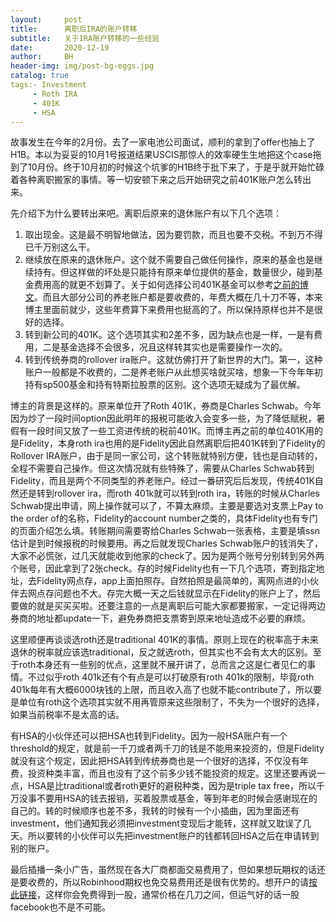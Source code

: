 ```yaml
---
layout:     post
title:      离职后IRA的账户转移
subtitle:   关于IRA账户转移的一些经验
date:       2020-12-19
author:     BH
header-img: img/post-bg-eggs.jpg
catalog: true
tags:- Investment
     - Roth IRA
     - 401K
	 - HSA
---
```


故事发生在今年的2月份。去了一家电池公司面试，顺利的拿到了offer也抽上了H1B。本以为妥妥的10月1号报道结果USCIS那惊人的效率硬生生地把这个case拖到了10月份。终于10月初的时候这个坑爹的H1B终于批下来了，于是乎就开始忙碌着各种离职搬家的事情。等一切安顿下来之后开始研究之前401K账户怎么转出来。

先介绍下为什么要转出来吧。离职后原来的退休账户有以下几个选项：

1. 取出现金。这是最不明智地做法，因为要罚款，而且也要不交税。不到万不得已千万别这么干。
2. 继续放在原来的退休账户。这个就不需要自己做任何操作，原来的基金也是继续持有。但这样做的坏处是只能持有原来单位提供的基金，数量很少，碰到基金费用高的就更不划算了。关于如何选择公司401K基金可以参考[之前的博文](https://binpedia.com/2018/03/30/%E5%AE%89%E4%BA%AB%E6%99%9A%E5%B9%B4-%E7%8E%A9%E8%BD%AC401k%E5%92%8Cira%E7%B3%BB%E5%88%97(I)/)。而且大部分公司的养老账户都是要收费的，年费大概在几十刀不等，本来博主里面前就少，这些年费算下来费用也挺高的了。所以保持原样也并不是很好的选择。
3. 转到新公司的401K。这个选项其实和2差不多，因为缺点也是一样，一是有费用，二是基金选择不会很多，况且这样转其实也是需要操作一次的。
4. 转到传统券商的rollover ira账户。这就仿佛打开了新世界的大门。第一，这种账户一般都是不收费的，二是养老账户从此想买啥就买啥，想象一下今年年初持有sp500基金和持有特斯拉股票的区别。这个选项无疑成为了最优解。

博主的背景是这样的。原来单位开了Roth 401K，券商是Charles Schwab。今年因为炒了一段时间option因此明年的报税可能收入会变多一些，为了降低赋税，暑假有一段时间又放了一些工资进传统的税前401K。而博主再之前的单位401K用的是Fidelity，本身roth ira也用的是Fidelity因此自然离职后把401K转到了Fidelity的Rollover IRA账户，由于是同一家公司，这个转账就特别方便，钱也是自动转的，全程不需要自己操作。但这次情况就有些特殊了，需要从Charles Schwab转到Fidelity，而且是两个不同类型的养老账户。经过一番研究后后发现，传统401K自然还是转到rollover ira，而roth 401k就可以转到roth ira，转账的时候从Charles Schwab提出申请，网上操作就可以了，不算太麻烦。主要是要选对支票上Pay to the order of的名称，Fidelity的account number之类的，具体Fidelity也有专门的页面介绍怎么填。转账期间需要寄给Charles Schwab一张表格，主要是填ssn估计是到时候报税的时候要用。再之后就发现Charles Schwab账户的钱消失了，大家不必慌张，过几天就能收到他家的check了。因为是两个账号分别转到另外两个账号，因此拿到了2张check。存的时候Fidelity也有一下几个选项，寄到指定地址，去Fidelity网点存，app上面拍照存。自然拍照是最简单的，离网点进的小伙伴去网点存问题也不大。存完大概一天之后钱就显示在Fidelity的账户上了，然后要做的就是买买买啦。还要注意的一点是离职后可能大家都要搬家，一定记得两边券商的地址都update一下，避免券商把支票寄到原来地址造成不必要的麻烦。

这里顺便再谈谈选roth还是traditional 401K的事情。原则上现在的税率高于未来退休的税率就应该选traditional，反之就选roth，但其实也不会有太大的区别。至于roth本身还有一些别的优点，这里就不展开讲了，总而言之这是仁者见仁的事情。不过似乎roth 401k还有个有点是可以打破原有roth 401k的限制，毕竟roth 401k每年有大概6000块钱的上限，而且收入高了也就不能contribute了，所以要是单位有roth这个选项其实就不用再管原来这些限制了，不失为一个很好的选择，如果当前税率不是太高的话。

有HSA的小伙伴还可以把HSA也转到Fidelity。因为一般HSA账户有一个threshold的规定，就是前一千刀或者两千刀的钱是不能用来投资的，但是Fidelity就没有这个规定，因此把HSA转到传统券商也是一个很好的选择，不仅没有年费，投资种类丰富，而且也没有了这个前多少钱不能投资的规定。这里还要再说一点，HSA是比traditional或者roth更好的避税种类，因为是triple tax free，所以千万没事不要用HSA的钱去报销，买着股票或基金，等到年老的时候会感谢现在的自己的。转的时候顺序也差不多，我转的时候有一个小插曲，因为里面还有investment，他们通知我必须把investment变现后才能转，这样就又耽误了几天。所以要转的小伙伴可以先把investment账户的钱都转回HSA之后在申请转到别的账户。

最后插播一条小广告，虽然现在各大厂商都面交易费用了，但如果想玩期权的话还是要收费的，所以Robinhood期权也免交易费用还是很有优势的。想开户的请[按此链接](http://join.robinhood.com/binh)，这样你会免费得到一股，通常价格在几刀之间，但运气好的话一股facebook也不是不可能。
